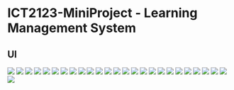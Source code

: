 # ICT2123-MiniProject - Learning Management System

## UI
![](https://github.com/JosephLahiru/ICT2123-MiniProject/blob/main/UI/1.png)
![](https://github.com/JosephLahiru/ICT2123-MiniProject/blob/main/UI/2.png)
![](https://github.com/JosephLahiru/ICT2123-MiniProject/blob/main/UI/3.png)
![](https://github.com/JosephLahiru/ICT2123-MiniProject/blob/main/UI/4.png)
![](https://github.com/JosephLahiru/ICT2123-MiniProject/blob/main/UI/5.png)
![](https://github.com/JosephLahiru/ICT2123-MiniProject/blob/main/UI/6.png)
![](https://github.com/JosephLahiru/ICT2123-MiniProject/blob/main/UI/7.png)
![](https://github.com/JosephLahiru/ICT2123-MiniProject/blob/main/UI/8.png)
![](https://github.com/JosephLahiru/ICT2123-MiniProject/blob/main/UI/9.png)
![](https://github.com/JosephLahiru/ICT2123-MiniProject/blob/main/UI/10.png)
![](https://github.com/JosephLahiru/ICT2123-MiniProject/blob/main/UI/11.png)
![](https://github.com/JosephLahiru/ICT2123-MiniProject/blob/main/UI/12.png)
![](https://github.com/JosephLahiru/ICT2123-MiniProject/blob/main/UI/13.png)
![](https://github.com/JosephLahiru/ICT2123-MiniProject/blob/main/UI/14.png)
![](https://github.com/JosephLahiru/ICT2123-MiniProject/blob/main/UI/15.png)
![](https://github.com/JosephLahiru/ICT2123-MiniProject/blob/main/UI/16.png)
![](https://github.com/JosephLahiru/ICT2123-MiniProject/blob/main/UI/17.png)
![](https://github.com/JosephLahiru/ICT2123-MiniProject/blob/main/UI/19.png)
![](https://github.com/JosephLahiru/ICT2123-MiniProject/blob/main/UI/20.png)
![](https://github.com/JosephLahiru/ICT2123-MiniProject/blob/main/UI/21.png)
![](https://github.com/JosephLahiru/ICT2123-MiniProject/blob/main/UI/22.png)
![](https://github.com/JosephLahiru/ICT2123-MiniProject/blob/main/UI/23.png)
![](https://github.com/JosephLahiru/ICT2123-MiniProject/blob/main/UI/24.png)
![](https://github.com/JosephLahiru/ICT2123-MiniProject/blob/main/UI/25.png)
![](https://github.com/JosephLahiru/ICT2123-MiniProject/blob/main/UI/26.png)
![](https://github.com/JosephLahiru/ICT2123-MiniProject/blob/main/UI/27.png)
